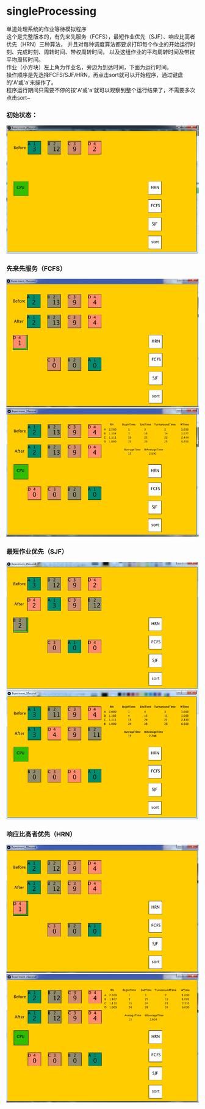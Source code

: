 # singleProcessing
单道处理系统的作业等待模拟程序</br>
这个是完整版本的，有先来先服务（FCFS），最短作业优先（SJF）、响应比高者优先（HRN）三种算法，
并且对每种调度算法都要求打印每个作业的开始运行时刻、完成时刻、周转时间、带权周转时间，
以及这组作业的平均周转时间及带权平均周转时间。</br>
作业（小方块）左上角为作业名，旁边为到达时间，下面为运行时间。</br>
操作顺序是先选择FCFS/SJF/HRN，再点击sort就可以开始程序，通过键盘的'A'或'a'来操作了。</br>
程序运行期间只需要不停的按'A'或'a'就可以观察到整个运行结果了，不需要多次点击sort~</br>
### 初始状态：
![image](https://github.com/1030514211/singleProcessing/raw/master/image/1.png)</br>
### 先来先服务（FCFS）
![image](https://github.com/1030514211/singleProcessing/raw/master/image/FCFS_1.png)</br>
![image](https://github.com/1030514211/singleProcessing/raw/master/image/FCFS_2.png)</br>
### 最短作业优先（SJF）
![image](https://github.com/1030514211/singleProcessing/raw/master/image/SJF_1.png)</br>
![image](https://github.com/1030514211/singleProcessing/raw/master/image/SJF_2.png)</br>
### 响应比高者优先（HRN）
![image](https://github.com/1030514211/singleProcessing/raw/master/image/HRN_1.png)</br>
![image](https://github.com/1030514211/singleProcessing/raw/master/image/HRN_2.png)</br>
